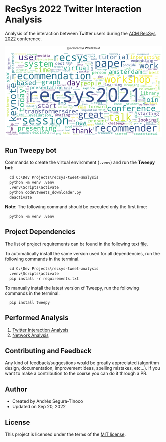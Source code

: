 # RecSys 2022 Twitter Interaction Analysis
Analysis of the interaction between Twitter users during the <a href="https://recsys.acm.org/recsys22/" target="_blank">ACM RecSys 2022</a> conference.

![WordCloud](https://raw.githubusercontent.com/ansegura7/recsys-tweet-analysis/master/img/wordcloud.png)

## Run Tweepy bot
Commands to create the virtual environment (`.venv`) and run the **Tweepy bot**:

```console
  cd C:\Dev Projects\recsys-tweet-analysis
  python -m venv .venv
  .venv\Scripts\activate
  python code\tweets_downloader.py
  deactivate
```

**Note**: The following command should be executed only the first time:

```console
  python -m venv .venv
```

## Project Dependencies
The list of project requirements can be found in the following text <a href="https://github.com/ansegura7/recsys-tweet-analysis/blob/main/requirements.txt">file</a>.

To automatically install the same version used for all dependencies, run the following commands in the terminal.

```console
  cd C:\Dev Projects\recsys-tweet-analysis
  .venv\Scripts\activate
  pip install -r requirements.txt
```

To manually install the latest version of Tweepy, run the following commands in the terminal:

```console
  pip install tweepy
```

## Performed Analysis
1. <a href="https://ansegura7.github.io/recsys-tweet-analysis/analysis/AccountAnalytics.html" >Twitter Interaction Analysis</a>
2. <a href="https://observablehq.com/@ansegura7/force-directed-graph">Network Analysis</a>

## Contributing and Feedback
Any kind of feedback/suggestions would be greatly appreciated (algorithm design, documentation, improvement ideas, spelling mistakes, etc...). If you want to make a contribution to the course you can do it through a PR.

## Author
- Created by Andrés Segura-Tinoco
- Updated on Sep 20, 2022

## License
This project is licensed under the terms of the <a href="https://github.com/ansegura7/recsys-tweet-analysis/blob/main/LICENSE">MIT license</a>.
